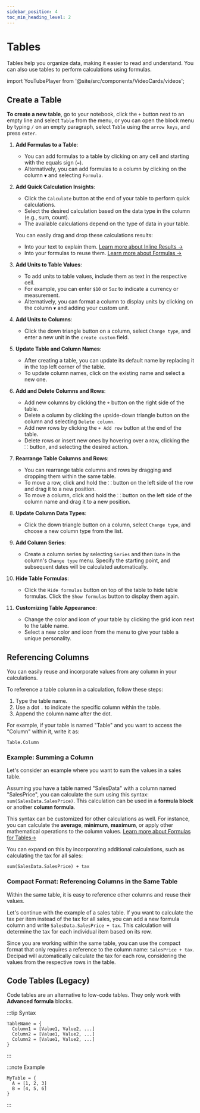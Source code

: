 ```yaml
---
sidebar_position: 4
toc_min_heading_level: 2
---
```


# Tables

Tables help you organize data, making it easier to read and understand. You can also use tables to perform calculations using formulas.

import YouTubePlayer from '@site/src/components/VideoCards/videos';

<YouTubePlayer videoId="sCGiQr9_iD4" thumbnailUrl="/docs/img/thumbnails/thumbnail-tables.png"/>

## Create a Table

**To create a new table**, go to your notebook, click the `+` button next to an empty line and select `Table` from the menu, or you can open the block menu by typing `/` on an empty paragraph, select `Table` using the `arrow keys`, and press `enter`.

1. **Add Formulas to a Table**:

   - You can add formulas to a table by clicking on any cell and starting with the equals sign (`=`).
   - Alternatively, you can add formulas to a column by clicking on the column `▼` and selecting `Formula`.

2. **Add Quick Calculation Insights**:

   - Click the `Calculate` button at the end of your table to perform quick calculations.
   - Select the desired calculation based on the data type in the column (e.g., sum, count).
   - The available calculations depend on the type of data in your table.

   You can easily drag and drop these calculations results:

   - Into your text to explain them. [Learn more about Inline Results →](/docs/quick-start/inline-numbers)
   - Into your formulas to reuse them. [Learn more about Formulas →](/docs/formulas)

3. **Add Units to Table Values**:

   - To add units to table values, include them as text in the respective cell.
   - For example, you can enter `$10` or `5oz` to indicate a currency or measurement.
   - Alternatively, you can format a column to display units by clicking on the column `▼` and adding your custom unit.

4. **Add Units to Columns**:

   - Click the down triangle button on a column, select `Change type`, and enter a new unit in the `create custom` field.

5. **Update Table and Column Names**:

   - After creating a table, you can update its default name by replacing it in the top left corner of the table.
   - To update column names, click on the existing name and select a new one.

6. **Add and Delete Columns and Rows**:

   - Add new columns by clicking the `+` button on the right side of the table.
   - Delete a column by clicking the upside-down triangle button on the column and selecting `Delete column`.
   - Add new rows by clicking the `+ Add row` button at the end of the table.
   - Delete rows or insert new ones by hovering over a row, clicking the `⸬` button, and selecting the desired action.

7. **Rearrange Table Columns and Rows**:

   - You can rearrange table columns and rows by dragging and dropping them within the same table.
   - To move a row, click and hold the `⸬` button on the left side of the row and drag it to a new position.
   - To move a column, click and hold the `⸬` button on the left side of the column name and drag it to a new position.

8. **Update Column Data Types**:

   - Click the down triangle button on a column, select `Change type`, and choose a new column type from the list.

9. **Add Column Series**:

   - Create a column series by selecting `Series` and then `Date` in the column's `Change type` menu. Specify the starting point, and subsequent dates will be calculated automatically.

10. **Hide Table Formulas**:

    - Click the `Hide formulas` button on top of the table to hide table formulas. Click the `Show formulas` button to display them again.

11. **Customizing Table Appearance**:

    - Change the color and icon of your table by clicking the grid icon next to the table name.
    - Select a new color and icon from the menu to give your table a unique personality.

## Referencing Columns

You can easily reuse and incorporate values from any column in your calculations.

To reference a table column in a calculation, follow these steps:

1. Type the table name.
2. Use a dot `.` to indicate the specific column within the table.
3. Append the column name after the dot.

For example, if your table is named "Table" and you want to access the "Column" within it, write it as:

`Table.Column`

### Example: Summing a Column

Let's consider an example where you want to sum the values in a sales table.

Assuming you have a table named "SalesData" with a column named "SalesPrice", you can calculate the sum using this syntax: `sum(SalesData.SalesPrice)`. This calculation can be used in a **formula block** or another **column formula**.

This syntax can be customized for other calculations as well. For instance, you can calculate the **average**, **minimum**, **maximum**, or apply other mathematical operations to the column values. [Learn more about Formulas for Tables→](/docs/formulas)

You can expand on this by incorporating additional calculations, such as calculating the tax for all sales:

`sum(SalesData.SalesPrice) + tax`

### Compact Format: Referencing Columns in the Same Table

Within the same table, it is easy to reference other columns and reuse their values.

Let's continue with the example of a sales table. If you want to calculate the tax per item instead of the tax for all sales, you can add a new formula column and write `SalesData.SalesPrice + tax`. This calculation will determine the tax for each individual item based on its row.

Since you are working within the same table, you can use the compact format that only requires a reference to the column name: `SalesPrice + tax`. Decipad will automatically calculate the tax for each row, considering the values from the respective rows in the table.

## Code Tables (Legacy)

Code tables are an alternative to low-code tables. They only work with **Advanced formula** blocks.

:::tip Syntax

```
TableName = {
  Column1 = [Value1, Value2, ...]
  Column2 = [Value1, Value2, ...]
  Column2 = [Value1, Value2, ...]
}

```

:::

:::note Example

```
MyTable = {
  A = [1, 2, 3]
  B = [4, 5, 6]
}
```

:::
